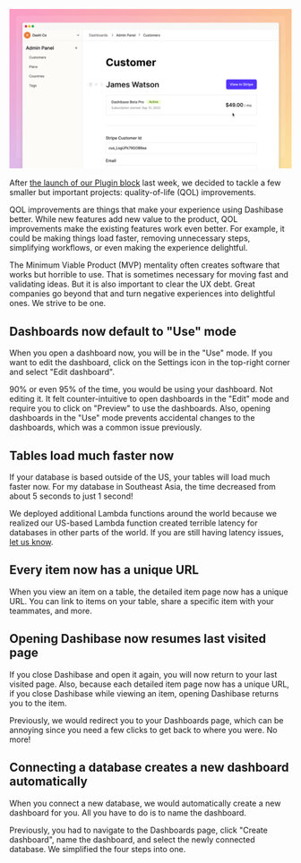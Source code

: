 ![Plugin block](../assets/plugin-block.png)

After [the launch of our Plugin block](https://dashibase.com/blog/plugin-block/) last week, we decided to tackle a few smaller but important projects: quality-of-life (QOL) improvements. 

QOL improvements are things that make your experience using Dashibase better. While new features add new value to the product, QOL improvements make the existing features work even better. For example, it could be making things load faster, removing unnecessary steps, simplifying workflows, or even making the experience delightful. 

The Minimum Viable Product (MVP) mentality often creates software that works but horrible to use. That is sometimes necessary for moving fast and validating ideas. But it is also important to clear the UX debt. Great companies go beyond that and turn negative experiences into delightful ones. We strive to be one.

## Dashboards now default to "Use" mode

When you open a dashboard now, you will be in the "Use" mode. If you want to edit the dashboard, click on the Settings icon in the top-right corner and select "Edit dashboard".

90% or even 95% of the time, you would be using your dashboard. Not editing it. It felt counter-intuitive to open dashboards in the "Edit" mode and require you to click on "Preview" to use the dashboards. Also, opening dashboards in the "Use" mode prevents accidental changes to the dashboards, which was a common issue previously.

## Tables load much faster now

If your database is based outside of the US, your tables will load much faster now. For my database in Southeast Asia, the time decreased from about 5 seconds to just 1 second!

We deployed additional Lambda functions around the world because we realized our US-based Lambda function created terrible latency for databases in other parts of the world. If you are still having latency issues, [let us know](https://twitter.com/dashibase). 

## Every item now has a unique URL

When you view an item on a table, the detailed item page now has a unique URL. You can link to items on your table, share a specific item with your teammates, and more.

## Opening Dashibase now resumes last visited page

If you close Dashibase and open it again, you will now return to your last visited page. Also, because each detailed item page now has a unique URL, if you close Dashibase while viewing an item, opening Dashibase returns you to the item.

Previously, we would redirect you to your Dashboards page, which can be annoying since you need a few clicks to get back to where you were. No more!

## Connecting a database creates a new dashboard automatically

When you connect a new database, we would automatically create a new dashboard for you. All you have to do is to name the dashboard.

Previously, you had to navigate to the Dashboards page, click "Create dashboard", name the dashboard, and select the newly connected database. We simplified the four steps into one.